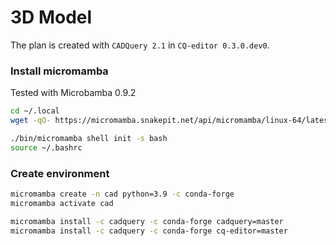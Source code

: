 
# 3D Model
The plan is created with `CADQuery 2.1` in `CQ-editor 0.3.0.dev0`.

### Install micromamba
Tested with Microbamba 0.9.2
```Bash
cd ~/.local
wget -qO- https://micromamba.snakepit.net/api/micromamba/linux-64/latest | tar -xvj bin/micromamba

./bin/micromamba shell init -s bash
source ~/.bashrc
```
### Create environment
```bash
micromamba create -n cad python=3.9 -c conda-forge
micromamba activate cad

micromamba install -c cadquery -c conda-forge cadquery=master
micromamba install -c cadquery -c conda-forge cq-editor=master
```
